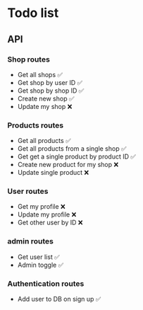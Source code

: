 # Todo list

## API

### Shop routes

- Get all shops ✅
- Get shop by user ID ✅
- Get shop by shop ID ✅
- Create new shop ✅
- Update my shop ❌

### Products routes

- Get all products ✅
- Get all products from a single shop ✅
- Get get a single product by product ID ✅
- Create new product for my shop ❌
- Update single product ❌

### User routes

- Get my profile ❌
- Update my profile ❌
- Get other user by ID ❌

### admin routes

- Get user list ✅
- Admin toggle ✅

### Authentication routes

- Add user to DB on sign up ✅
